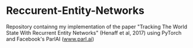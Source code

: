# Reccurent-Entity-Networks
Repository containng my implementation of the paper "Tracking The World State With Recurrent Entity Networks" (Henaff et al, 2017) using PyTorch and Facebook's ParlAI (www.parl.ai)
